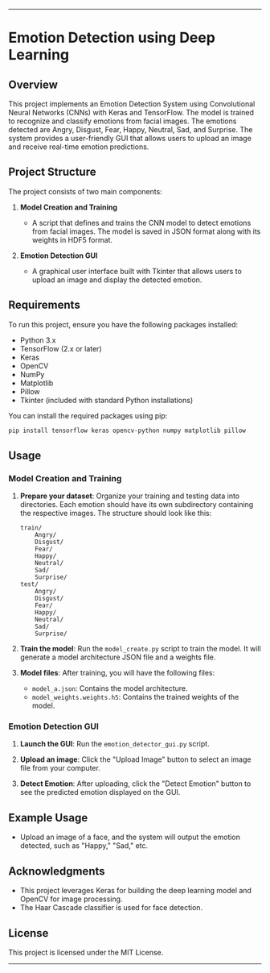 
---

# Emotion Detection using Deep Learning

## Overview

This project implements an Emotion Detection System using Convolutional Neural Networks (CNNs) with Keras and TensorFlow. The model is trained to recognize and classify emotions from facial images. The emotions detected are Angry, Disgust, Fear, Happy, Neutral, Sad, and Surprise. The system provides a user-friendly GUI that allows users to upload an image and receive real-time emotion predictions.

## Project Structure

The project consists of two main components:

1. **Model Creation and Training**
   - A script that defines and trains the CNN model to detect emotions from facial images. The model is saved in JSON format along with its weights in HDF5 format.

2. **Emotion Detection GUI**
   - A graphical user interface built with Tkinter that allows users to upload an image and display the detected emotion.

## Requirements

To run this project, ensure you have the following packages installed:

- Python 3.x
- TensorFlow (2.x or later)
- Keras
- OpenCV
- NumPy
- Matplotlib
- Pillow
- Tkinter (included with standard Python installations)

You can install the required packages using pip:

```bash
pip install tensorflow keras opencv-python numpy matplotlib pillow
```

## Usage

### Model Creation and Training

1. **Prepare your dataset**: Organize your training and testing data into directories. Each emotion should have its own subdirectory containing the respective images. The structure should look like this:

   ```
   train/
       Angry/
       Disgust/
       Fear/
       Happy/
       Neutral/
       Sad/
       Surprise/
   test/
       Angry/
       Disgust/
       Fear/
       Happy/
       Neutral/
       Sad/
       Surprise/
   ```

2. **Train the model**: Run the `model_create.py` script to train the model. It will generate a model architecture JSON file and a weights file.

3. **Model files**: After training, you will have the following files:
   - `model_a.json`: Contains the model architecture.
   - `model_weights.weights.h5`: Contains the trained weights of the model.

### Emotion Detection GUI

1. **Launch the GUI**: Run the `emotion_detector_gui.py` script.

2. **Upload an image**: Click the "Upload Image" button to select an image file from your computer.

3. **Detect Emotion**: After uploading, click the "Detect Emotion" button to see the predicted emotion displayed on the GUI.

## Example Usage

- Upload an image of a face, and the system will output the emotion detected, such as "Happy," "Sad," etc.

## Acknowledgments

- This project leverages Keras for building the deep learning model and OpenCV for image processing.
- The Haar Cascade classifier is used for face detection.

## License

This project is licensed under the MIT License.

---
